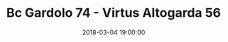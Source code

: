 ---
title: Bc Gardolo 74 - Virtus Altogarda 56
date: 2018-03-04 19:00:00
squadra-a: Virtus Altogarda
punteggio-a: 56
squadra-b: Bc Gardolo
punteggio-b: 74
partite/squadra: promozione-17-18
luogo: Centro Sportivo Trento Nord
categoria: promozione
---